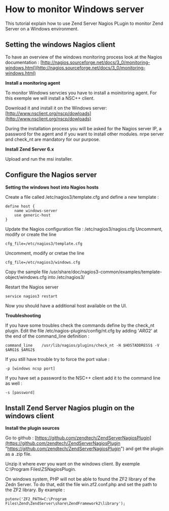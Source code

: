 # How to monitor Windows server #

This tutorial explain how to use Zend Server Nagios PLugin to monitor Zend Server  on a Windows environment.

## Setting the windows Nagios client ##

To have an overview of the windows monitoring process look at the Nagios documentation :
[http://nagios.sourceforge.net/docs/3_0/monitoring-windows.html](http://nagios.sourceforge.net/docs/3_0/monitoring-windows.html)

**Install a monitoring agent**

To monitor Windows servcies you have to install a moinitoring agent. For this exemple we will install a NSC++ client.

Download it and install it on the Windows server: 
[http://www.nsclient.org/nscp/dowloads](http://www.nsclient.org/nscp/dowloads)

During the installation process you will be asked for the Nagios server IP, a password for the agent and if you want to install other modules. nrpe server and check_nt are mandatory for our purpose.


**Install Zend Server 6.x**

Upload and run the msi installer.


## Configure the Nagios server ##

**Setting the windows host into Nagios hosts**

Create a file called /etc/nagios3/template.cfg and define a new template :

	define host {
		name windows-server
		use generic-host
	}

Update the Nagios configuration file : /etc/nagios3/nagios.cfg  Uncomment, modify or create the line 
	
	cfg_file=/etc/nagios3/template.cfg

Uncomment, modify or cretae the line

	cfg_file=/etc/nagios3/windows.cfg

Copy the sample file /usr/share/doc/nagios3-common/examples/template-object/windows.cfg into /etc/nagios3/

Restart the Nagios server

	service nagios3 restart

Now you should have a additional host available on the UI.

**Troubleshooting**

If you have some troubles check the commands define by the check_nt plugin. Edit the file /etc/nagios-plugins/config/nt.cfg by adding '$ARG2$' at the end of the command_line definition : 

	command_line	/usr/lib/nagios/plugins/check_nt -H $HOSTADDRESS$ -V $ARG1$ $ARG2$

If you still have trouble try to force the port value :

	-p [windows ncsp port]

If you have set a password to the NSC++ client add it to the command line as well :

	-s [password]

## Install Zend Server Nagios plugin on the windows client ##

**Install the plugin sources**

Go to github : [https://github.com/zendtech/ZendServerNagiosPlugin](https://github.com/zendtech/ZendServerNagiosPlugin "https://github.com/zendtech/ZendServerNagiosPlugin") and get the plugin as a .zip file.

Unzip it where ever you want on the windows client. By exemple C:\Program Files\ZSNagiosPlugin.

On windows system, PHP will not be able to found the ZF2 library of the Zedn Server. To do that, edit the file win.zf2.conf.php and set the path to the ZF2 library. By example :

	putenv('ZF2_PATH=C:\Program Files\Zend\ZendServer\share\ZendFramework2\library');



